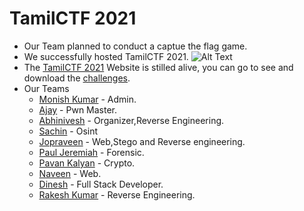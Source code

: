 # TamilCTF 2021
- Our Team planned to conduct a captue the flag game.
- We successfully hosted TamilCTF 2021.
![Alt Text](images/webiste.png)<br />
- The [TamilCTF 2021](https://exploiteverythingtamil.github.io/index.html) Website is stilled alive, you can go to see and download the [challenges](https://exploiteverythingtamil.github.io/challenges.html). 
- Our Teams 
  - [Monish Kumar](https://github.com/AidenPearce369/) - Admin.
  - [Ajay](https://github.com/TamilHackz) - Pwn Master.
  - [Abhinivesh](https://github.com/Abhinivesh27) - Organizer,Reverse Engineering.
  - [Sachin](https://github.com/SachinSIP) - Osint
  - [Jopraveen](https://github.com/jopraveen) - Web,Stego and Reverse engineering.
  - [Paul Jeremiah](https://www.github.com/0xcyberpj) - Forensic.
  - [Pavan Kalyan](https://twitter.com/0xOv3r_H4uL) - Crypto.
  - [Naveen](https://github.com/RabbitFoRed) - Web.
  - [Dinesh](https://github.com/dnshko) - Full Stack Developer.
  - [Rakesh Kumar](https://github.com/Cyber-Hackz) - Reverse Engineering.
